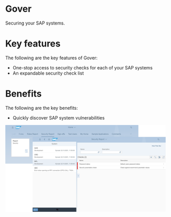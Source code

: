 # Gover
Securing your SAP systems.

# Key features
The following are the key features of Gover:

-   One-stop access to security checks for each of your SAP systems
-   An expandable security check list

# Benefits
The following are the key benefits:

-   Quickly discover SAP system vulnerabilities

[![](res/gv-overview.png)](res/gv-overview.png)